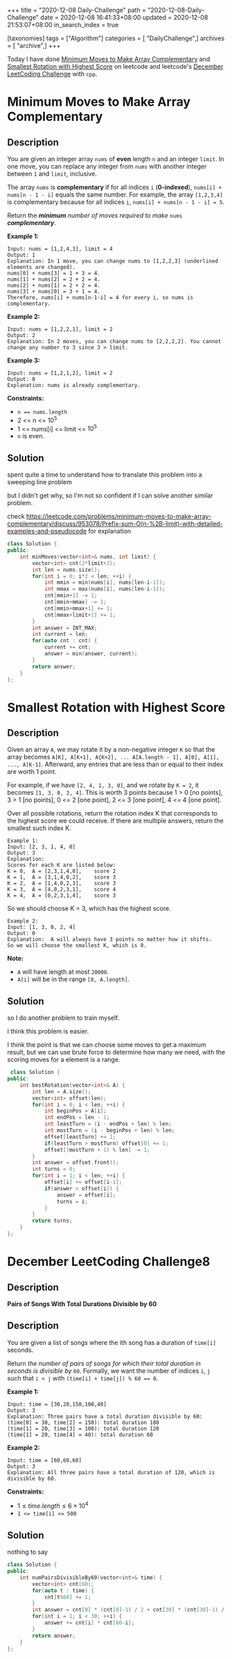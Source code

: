 +++
title = "2020-12-08 Daily-Challenge"
path = "2020-12-08-Daily-Challenge"
date = 2020-12-08 16:41:33+08:00
updated = 2020-12-08 21:53:07+08:00
in_search_index = true

[taxonomies]
tags = ["Algorithm"]
categories = [ "DailyChallenge",]
archives = [ "archive",]
+++

Today I have done [Minimum Moves to Make Array Complementary](https://leetcode.com/problems/minimum-moves-to-make-array-complementary/) and [Smallest Rotation with Highest Score](https://leetcode.com/problems/smallest-rotation-with-highest-score/) on leetcode and leetcode's [December LeetCoding Challenge](https://leetcode.com/explore/challenge/card/december-leetcoding-challenge/570/week-2-december-8th-december-14th/3559/) with `cpp`.

<!-- more -->

# Minimum Moves to Make Array Complementary

## Description

You are given an integer array `nums` of **even** length `n` and an integer `limit`. In one move, you can replace any integer from `nums` with another integer between `1` and `limit`, inclusive.

The array `nums` is **complementary** if for all indices `i` (**0-indexed**), `nums[i] + nums[n - 1 - i]` equals the same number. For example, the array `[1,2,3,4]` is complementary because for all indices `i`, `nums[i] + nums[n - 1 - i] = 5`.

Return the ***minimum** number of moves required to make* `nums` ***complementary***.

**Example 1:**

```
Input: nums = [1,2,4,3], limit = 4
Output: 1
Explanation: In 1 move, you can change nums to [1,2,2,3] (underlined elements are changed).
nums[0] + nums[3] = 1 + 3 = 4.
nums[1] + nums[2] = 2 + 2 = 4.
nums[2] + nums[1] = 2 + 2 = 4.
nums[3] + nums[0] = 3 + 1 = 4.
Therefore, nums[i] + nums[n-1-i] = 4 for every i, so nums is complementary.
```

**Example 2:**

```
Input: nums = [1,2,2,1], limit = 2
Output: 2
Explanation: In 2 moves, you can change nums to [2,2,2,2]. You cannot change any number to 3 since 3 > limit.
```

**Example 3:**

```
Input: nums = [1,2,1,2], limit = 2
Output: 0
Explanation: nums is already complementary.
```

**Constraints:**

- `n == nums.length`
- 2 <= n <= $10^5$
- 1 <= nums[i] <= limit <= $10^5$
- `n` is even.

## Solution

spent quite a time to understand how to translate this problem into a sweeping line problem

but I didn't get why, so I'm not so confident if I can solve another similar problem.

check <https://leetcode.com/problems/minimum-moves-to-make-array-complementary/discuss/953078/Prefix-sum-O(n-%2B-limit)-with-detailed-examples-and-pseudocode> for explanation

``` cpp
class Solution {
public:
    int minMoves(vector<int>& nums, int limit) {
        vector<int> cnt(2*limit+3);
        int len = nums.size();
        for(int i = 0; i*2 < len; ++i) {
            int mmin = min(nums[i], nums[len-i-1]);
            int mmax = max(nums[i], nums[len-i-1]);
            cnt[mmin+1] -= 1;
            cnt[mmin+mmax] -= 1;
            cnt[mmin+mmax+1] += 1;
            cnt[mmax+limit+1] += 1;
        }
        int answer = INT_MAX;
        int current = len;
        for(auto cnt : cnt) {
            current += cnt;
            answer = min(answer, current);
        }
        return answer;
    }
};
```

# Smallest Rotation with Highest Score

## Description

Given an array `A`, we may rotate it by a non-negative integer `K` so that the array becomes `A[K], A[K+1], A{K+2], ... A[A.length - 1], A[0], A[1], ..., A[K-1]`. Afterward, any entries that are less than or equal to their index are worth 1 point. 

For example, if we have `[2, 4, 1, 3, 0]`, and we rotate by `K = 2`, it becomes `[1, 3, 0, 2, 4]`. This is worth 3 points because 1 > 0 [no points], 3 > 1 [no points], 0 <= 2 [one point], 2 <= 3 [one point], 4 <= 4 [one point].

Over all possible rotations, return the rotation index K that corresponds to the highest score we could receive. If there are multiple answers, return the smallest such index K.

```
Example 1:
Input: [2, 3, 1, 4, 0]
Output: 3
Explanation:  
Scores for each K are listed below: 
K = 0,  A = [2,3,1,4,0],    score 2
K = 1,  A = [3,1,4,0,2],    score 3
K = 2,  A = [1,4,0,2,3],    score 3
K = 3,  A = [4,0,2,3,1],    score 4
K = 4,  A = [0,2,3,1,4],    score 3
```

So we should choose K = 3, which has the highest score.

```
Example 2:
Input: [1, 3, 0, 2, 4]
Output: 0
Explanation:  A will always have 3 points no matter how it shifts.
So we will choose the smallest K, which is 0.
```

**Note:**

- `A` will have length at most `20000`.
- `A[i]` will be in the range `[0, A.length]`.

## Solution

so I do another problem to train myself.

I think this problem is easier.

I think the point is that we can choose some moves to get a maximum result, but we can use brute
force to determine how many we need, with the scoring moves for a element is a range.

``` cpp
 class Solution {
public:
    int bestRotation(vector<int>& A) {
        int len = A.size();
        vector<int> offset(len);
        for(int i = 0; i < len; ++i) {
            int beginPos = A[i];
            int endPos = len - 1;
            int leastTurn = (i - endPos + len) % len;
            int mostTurn = (i - beginPos + len) % len;
            offset[leastTurn] += 1;
            if(leastTurn > mostTurn) offset[0] += 1;
            offset[(mostTurn + 1) % len] -= 1;
        }
        int answer = offset.front();
        int turns = 0;
        for(int i = 1; i < len; ++i) {
            offset[i] += offset[i-1];
            if(answer < offset[i]) {
                answer = offset[i];
                turns = i;
            }
        }
        return turns;
    }
};
```

# December LeetCoding Challenge8

## Description

**Pairs of Songs With Total Durations Divisible by 60**

## Description

You are given a list of songs where the ith song has a duration of `time[i]` seconds.

Return *the number of pairs of songs for which their total duration in seconds is divisible by* `60`. Formally, we want the number of indices `i`, `j` such that `i < j` with `(time[i] + time[j]) % 60 == 0`.

**Example 1:**

```
Input: time = [30,20,150,100,40]
Output: 3
Explanation: Three pairs have a total duration divisible by 60:
(time[0] = 30, time[2] = 150): total duration 180
(time[1] = 20, time[3] = 100): total duration 120
(time[1] = 20, time[4] = 40): total duration 60
```

**Example 2:**

```
Input: time = [60,60,60]
Output: 3
Explanation: All three pairs have a total duration of 120, which is divisible by 60.
```

**Constraints:**

- $1 \le time.length \le 6 \times 10^4$
- `1 <= time[i] <= 500`

## Solution

nothing to say

``` cpp
class Solution {
public:
    int numPairsDivisibleBy60(vector<int>& time) {
        vector<int> cnt(60);
        for(auto t : time) {
            cnt[t%60] += 1;
        }
        int answer = cnt[0] * (cnt[0]-1) / 2 + cnt[30] * (cnt[30]-1) / 2;
        for(int i = 1; i < 30; ++i) {
            answer += cnt[i] * cnt[60-i];
        }
        return answer;
    }
};
```